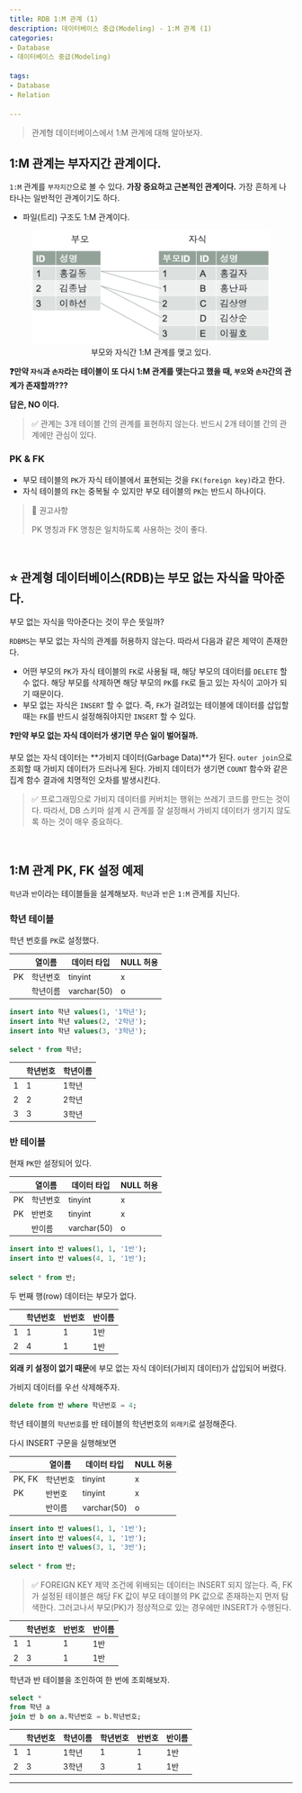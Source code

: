 ```yaml
---
title: RDB 1:M 관계 (1)
description: 데이터베이스 중급(Modeling) - 1:M 관계 (1)
categories:
- Database
- 데이터베이스 중급(Modeling)

tags:
- Database
- Relation

---
```


> 관계형 데이터베이스에서 1:M 관계에 대해 알아보자.

<!-- more -->

## 1:M 관계는 부자지간 관계이다.

`1:M` 관계를 `부자지간`으로 볼 수 있다. **가장 중요하고 근본적인 관계이다.** 가장 흔하게 나타나는 일반적인 관계이기도 하다.

- 파일(트리) 구조도 1:M 관계이다.

<figure align="center">
<img src="/post_images/Database/1-MRelation.png">
<figcaption>부모와 자식간 1:M 관계를 맺고 있다.</figcaption>
</figure>

**❓만약 `자식`과 `손자`라는 테이블이 또 다시 1:M 관계를 맺는다고 했을 때, `부모`와 `손자`간의 관계가 존재할까???**

**답은, NO 이다.**

> ✅ 관계는 3개 테이블 간의 관계를 표현하지 않는다. 반드시 2개 테이블 간의 관계에만 관심이 있다.

### PK & FK

- 부모 테이블의 `PK`가 자식 테이블에서 표현되는 것을 `FK(foreign key)`라고 한다.
- 자식 테이블의 `FK`는 중복될 수 있지만 부모 테이블의 `PK`는 반드시 하나이다.

> 🚨 권고사항
>
> PK 명칭과 FK 명칭은 일치하도록 사용하는 것이 좋다.

<br>

## ⭐️ 관계형 데이터베이스(RDB)는 부모 없는 자식을 막아준다.

부모 없는 자식을 막아준다는 것이 무슨 뜻일까?

`RDBMS`는 부모 없는 자식의 관계를 허용하지 않는다. 따라서 다음과 같은 제약이 존재한다.

- 어떤 부모의 `PK`가 자식 테이블의 `FK`로 사용될 때, 해당 부모의 데이터를 `DELETE` 할 수 없다. 해당 부모를 삭제하면 해당 부모의 `PK`를 `FK`로 들고 있는 자식이 고아가 되기 때문이다.
- 부모 없는 자식은 `INSERT` 할 수 없다. 즉, `FK`가 걸려있는 테이블에 데이터를 삽입할 때는 `FK`를 반드시 설정해줘야지만 `INSERT` 할 수 있다.


**❓만약 부모 없는 자식 데이터가 생기면 무슨 일이 벌어질까.**

부모 없는 자식 데이터는 **가비지 데이터(Garbage Data)**가 된다. `outer join`으로 조회할 때 가비지 데이터가 드러나게 된다. 가비지 데이터가 생기면 `COUNT` 함수와 같은 집계 함수 결과에 치명적인 오차를 발생시킨다.

> ✅ 프로그래밍으로 가비지 데이터를 커버치는 행위는 쓰레기 코드를 만드는 것이다. 따라서, DB 스키마 설계 시 관계를 잘 설정해서 가비지 데이터가 생기지 않도록 하는 것이 매우 중요하다.

<br>

## 1:M 관계 PK, FK 설정 예제

`학년`과 `반`이라는 테이블들을 설계해보자. `학년`과 `반`은 `1:M` 관계를 지닌다.

### 학년 테이블

학년 번호를 `PK`로 설정했다.

|  | 열이름 | 데이터 타입 | NULL 허용 |
| --- | --- | --- | --- |
| PK | 학년번호 | tinyint | x |
|  | 학년이름 | varchar(50) | o |

```sql
insert into 학년 values(1, '1학년');
insert into 학년 values(2, '2학년');
insert into 학년 values(3, '3학년');

select * from 학년;
```
 
|  | 학년번호 | 학년이름 |
| --- | --- | --- |
| 1 | 1 | 1학년 |
| 2 | 2 | 2학년 |
| 3 | 3 | 3학년 |

### 반 테이블

현재 `PK`만 설정되어 있다.

|  | 열이름 | 데이터 타입 | NULL 허용 |
| --- | --- | --- | --- |
| PK | 학년번호 | tinyint | x |
| PK | 반번호 | tinyint | x |
|  | 반이름 | varchar(50) | o |

```sql
insert into 반 values(1, 1, '1반');
insert into 반 values(4, 1, '1반');

select * from 반;
```

두 번째 행(row) 데이터는 부모가  없다.

|  | 학년번호 | 반번호 | 반이름 |
| --- | --- | --- | --- |
| 1 | 1 | 1 | 1반 |
| 2 | 4 | 1 | 1반 |

**외래 키 설정이 없기 때문**에 부모 없는 자식 데이터(가비지 데이터)가 삽입되어 버렸다.

가비지 데이터를 우선 삭제해주자.

```sql
delete from 반 where 학년번호 = 4;
```

학년 테이블의 `학년번호`를 반 테이블의 학년번호의 `외래키`로 설정해준다.

다시 INSERT 구문을 실행해보면

|  | 열이름 | 데이터 타입 | NULL 허용 |
| --- | --- | --- | --- |
| PK, FK | 학년번호 | tinyint | x |
| PK | 반번호 | tinyint | x |
|  | 반이름 | varchar(50) | o |

```sql
insert into 반 values(1, 1, '1반');
insert into 반 values(4, 1, '1반');
insert into 반 values(3, 1, '3반');

select * from 반;
```

> ✅ FOREIGN KEY 제약 조건에 위배되는 데이터는 INSERT 되지 않는다. 즉, FK가 설정된 테이블은 해당 FK 값이 부모 테이블의 PK 값으로 존재하는지 먼저 탐색한다. 그러고나서 부모(PK)가 정상적으로 있는 경우에만 INSERT가 수행된다.


|  | 학년번호 | 반번호 | 반이름 |
| --- | --- | --- | --- |
| 1 | 1 | 1 | 1반 |
| 2 | 3 | 1 | 1반 |

학년과 반 테이블을 조인하여 한 번에 조회해보자.

```sql
select * 
from 학년 a
join 반 b on a.학년번호 = b.학년번호;
```

|  | 학년번호 | 학년이름 | 학년번호 | 반번호 | 반이름 |
| --- | --- | --- | --- | --- | --- |
| 1 | 1 | 1학년 | 1 | 1 | 1반 |
| 2 | 3 | 3학년 | 3 | 1 | 1반 |



---
